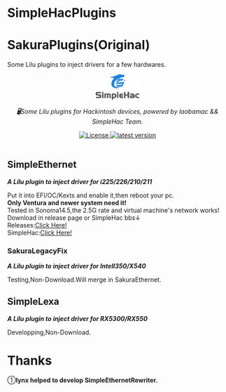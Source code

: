 # SimpleHacPlugins
# SakuraPlugins(Original)
Some Lilu plugins to inject drivers for a few hardwares.
<div align="center">
  <a href="https://github.com/laobamac"><img width="100px" alt="logo" src="https://github.com/laobamac/SakuraPlugins/raw/main/simple.svg"/></a>
  <p><em>🖥Some Lilu plugins for Hackintosh devices, powered by laobamac && SimpleHac Team.</em></p>
<div>
  <a href="https://github.com/laobamac/SakuraPlugins/blob/main/LICENSE">
    <img src="https://img.shields.io/github/license/laobamac/SakuraPlugins" alt="License" />
  </a>
  <a href="https://github.com/laobamac/SakuraPlugins/releases">
    <img src="https://img.shields.io/github/release/laobamac/SakuraPlugins" alt="latest version" />
  </a>
</div>
</div>
<br>

## SimpleEthernet
<strong><p><em>A Lilu plugin to inject driver for i225/226/210/211</em></p></strong>

Put it into EFI/OC/Kexts and enable it,then reboot your pc.<br>
**Only Ventura and newer system need it!** <br>
Tested in Sonoma14.5,the 2.5G rate and virtual machine's network works!
Download in release page or SimpleHac bbs↓<br>
Releases:<a href="https://github.com/laobamac/SakuraPlugins/releases">Click Here!</a><br>
SimpleHac:<a href="https://www.simplehac.cn/forum.php?mod=viewthread&tid=42">Click Here!</a>

### SakuraLegacyFix
<strong><p><em>A Lilu plugin to inject driver for IntelI350/X540</em></p></strong>
Testing,Non-Download.Will merge in SakuraEthernet.

## SimpleLexa
<strong><p><em>A Lilu plugin to inject driver for RX5300/RX550</em></p></strong>
Developping,Non-Download.

# Thanks
①**lynx helped to develop SimpleEthernetRewriter.**
